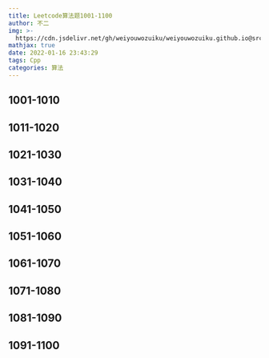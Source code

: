 ```yaml
---
title: Leetcode算法题1001-1100
author: 不二
img: >-
  https://cdn.jsdelivr.net/gh/weiyouwozuiku/weiyouwozuiku.github.io@src/source/_posts/PageImg/算法/Leetcode算法题1001-1100.jpeg
mathjax: true
date: 2022-01-16 23:43:29
tags: Cpp
categories: 算法
---
```


## 1001-1010
## 1011-1020
## 1021-1030
## 1031-1040
## 1041-1050
## 1051-1060
## 1061-1070
## 1071-1080
## 1081-1090
## 1091-1100
